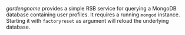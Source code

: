 
_gardengnome_ provides a simple RSB service for querying a MongoDB database containing user profiles. It requires a running `mongod` instance. Starting it with `factoryreset` as argument will reload the underlying database. 

